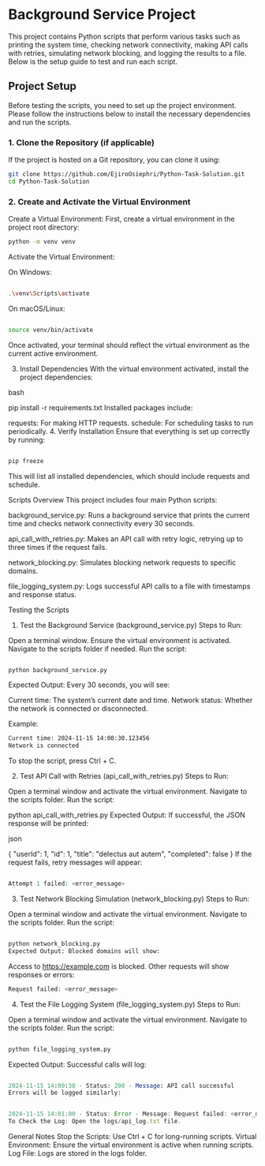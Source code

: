 # Background Service Project

This project contains Python scripts that perform various tasks such as printing the system time, checking network connectivity, making API calls with retries, simulating network blocking, and logging the results to a file. Below is the setup guide to test and run each script.

## Project Setup

Before testing the scripts, you need to set up the project environment. Please follow the instructions below to install the necessary dependencies and run the scripts.

### 1. Clone the Repository (if applicable)

If the project is hosted on a Git repository, you can clone it using:

```bash
git clone https://github.com/EjiroOsiephri/Python-Task-Solution.git
cd Python-Task-Solution
```

### 2. Create and Activate the Virtual Environment

Create a Virtual Environment: First, create a virtual environment in the project root directory:

```bash
python -m venv venv

```

Activate the Virtual Environment:

On Windows:

```bash

.\venv\Scripts\activate
```

On macOS/Linux:

```bash

source venv/bin/activate

```

Once activated, your terminal should reflect the virtual environment as the current active environment.

3. Install Dependencies
   With the virtual environment activated, install the project dependencies:

bash

pip install -r requirements.txt
Installed packages include:

requests: For making HTTP requests.
schedule: For scheduling tasks to run periodically. 4. Verify Installation
Ensure that everything is set up correctly by running:

```bash

pip freeze
```

This will list all installed dependencies, which should include requests and schedule.

Scripts Overview
This project includes four main Python scripts:

background_service.py: Runs a background service that prints the current time and checks network connectivity every 30 seconds.

api_call_with_retries.py: Makes an API call with retry logic, retrying up to three times if the request fails.

network_blocking.py: Simulates blocking network requests to specific domains.

file_logging_system.py: Logs successful API calls to a file with timestamps and response status.

Testing the Scripts

1. Test the Background Service (background_service.py)
   Steps to Run:

Open a terminal window.
Ensure the virtual environment is activated.
Navigate to the scripts folder if needed.
Run the script:

```bash

python background_service.py
```

Expected Output: Every 30 seconds, you will see:

Current time: The system’s current date and time.
Network status: Whether the network is connected or disconnected.

Example:

```bash
Current time: 2024-11-15 14:00:30.123456
Network is connected
```

To stop the script, press Ctrl + C.

2. Test API Call with Retries (api_call_with_retries.py)
   Steps to Run:

Open a terminal window and activate the virtual environment.
Navigate to the scripts folder.
Run the script:

python api_call_with_retries.py
Expected Output: If successful, the JSON response will be printed:

json

{
"userId": 1,
"id": 1,
"title": "delectus aut autem",
"completed": false
}
If the request fails, retry messages will appear:

```php

Attempt 1 failed: <error_message>
```

3. Test Network Blocking Simulation (network_blocking.py)
   Steps to Run:

Open a terminal window and activate the virtual environment.
Navigate to the scripts folder.
Run the script:

```bash

python network_blocking.py
Expected Output: Blocked domains will show:
```

Access to https://example.com is blocked.
Other requests will show responses or errors:

```php
Request failed: <error_message>
```

4. Test the File Logging System (file_logging_system.py)
   Steps to Run:

Open a terminal window and activate the virtual environment.
Navigate to the scripts folder.
Run the script:

```bash

python file_logging_system.py
```

Expected Output: Successful calls will log:

```mathematica

2024-11-15 14:00:30 - Status: 200 - Message: API call successful
Errors will be logged similarly:
```

```javascript

2024-11-15 14:01:00 - Status: Error - Message: Request failed: <error_message>
To Check the Log: Open the logs/api_log.txt file.
```

General Notes
Stop the Scripts: Use Ctrl + C for long-running scripts.
Virtual Environment: Ensure the virtual environment is active when running scripts.
Log File: Logs are stored in the logs folder.

